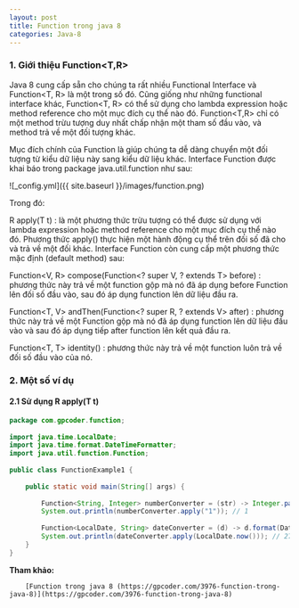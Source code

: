 ```yaml
---
layout: post
title: Function trong java 8
categories: Java-8
---
```

### 1. Giới thiệu Function<T,R>

Java 8 cung cấp sẵn cho chúng ta rất nhiều Functional Interface và Function<T, R> là một trong số đó. Cũng giống như những functional interface khác, Function<T, R> có thể sử dụng cho lambda expression hoặc method reference cho một mục đích cụ thể nào đó. Function<T,R> chỉ có một method trừu tượng duy nhất chấp nhận một tham số đầu vào, và method trả về một đối tượng khác.

Mục đích chính của Function là giúp chúng ta dễ dàng chuyển một đối tượng từ kiểu dữ liệu này sang kiểu dữ liệu khác.
Interface Function được khai báo trong package java.util.function như sau:

![_config.yml]({{ site.baseurl }}/images/function.png)

Trong đó:

R apply(T t) : là một phương thức trừu tượng có thể được sử dụng với lambda expression hoặc method reference cho một mục đích cụ thể nào đó.
Phương thức apply() thực hiện một hành động cụ thể trên đối số đã cho và trả về một đối khác.
Interface Function còn cung cấp một phương thức mặc định (default method) sau:

Function<V, R> compose(Function<? super V, ? extends T> before) : phương thức này trả về một function gộp mà nó đã áp dụng before Function lên đối số đầu vào, sau đó áp dụng function lên dữ liệu đầu ra.

Function<T, V> andThen(Function<? super R, ? extends V> after) : phương thức này trả về một Function gộp mà nó đã áp dụng function lên dữ liệu đầu vào và sau đó áp dụng tiếp after function lên kết quả đầu ra.

Function<T, T> identity() : phương thức này trả về một function luôn trả về đối số đầu vào của nó.

### 2. Một số ví dụ

#### 2.1 Sử dụng R apply(T t)

``` java
package com.gpcoder.function;
 
import java.time.LocalDate;
import java.time.format.DateTimeFormatter;
import java.util.function.Function;
 
public class FunctionExample1 {
 
    public static void main(String[] args) {
 
        Function<String, Integer> numberConverter = (str) -> Integer.parseInt(str);
        System.out.println(numberConverter.apply("1")); // 1
 
        Function<LocalDate, String> dateConverter = (d) -> d.format(DateTimeFormatter.ofPattern("dd/MM/yyyy"));
        System.out.println(dateConverter.apply(LocalDate.now())); // 27/05/2018
    }
} 
```

**Tham khảo:**

        [Function trong java 8 (https://gpcoder.com/3976-function-trong-java-8)](https://gpcoder.com/3976-function-trong-java-8)


 